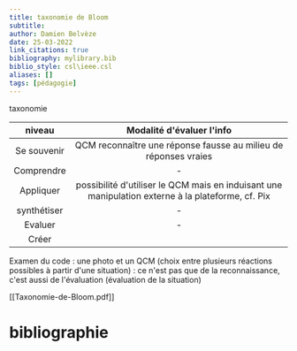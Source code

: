 ```yaml
---
title: taxonomie de Bloom
subtitle:
author: Damien Belvèze
date: 25-03-2022
link_citations: true
bibliography: mylibrary.bib
biblio_style: csl\ieee.csl
aliases: []
tags: [pédagogie]
---
```



taxonomie

| niveau | Modalité d'évaluer l'info |
|:---:|:---:|
| Se souvenir | QCM  reconnaître une réponse fausse au milieu de réponses vraies |
| Comprendre |  -   |
| Appliquer | possibilité d'utiliser le QCM mais en induisant une manipulation externe à la plateforme, cf. Pix |
| synthétiser |  -  |
| Evaluer |   -  |
| Créer |    |






Examen du code : une photo et un QCM (choix entre plusieurs réactions possibles à partir d'une situation) : ce n'est pas que de la reconnaissance, c'est aussi de l'évaluation (évaluation de la situation)

[[Taxonomie-de-Bloom.pdf]]

# bibliographie

